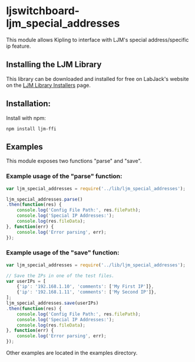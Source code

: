 # ljswitchboard-ljm_special_addresses
This module allows Kipling to interface with LJM's special address/specific ip feature.

## Installing the LJM Library
This library can be downloaded and installed for free on LabJack's website on the [LJM Library Installers](https://labjack.com/support/software/installers/ljm) page.

## Installation:
Install with npm:
```
npm install ljm-ffi
```

## Examples
This module exposes two functions "parse" and "save".

### Example usage of the "parse" function:
```javascript
var ljm_special_addresses = require('../lib/ljm_special_addresses');

ljm_special_addresses.parse()
.then(function(res) {
	console.log('Config File Path:', res.filePath);
	console.log('Special IP Addresses:');
	console.log(res.fileData);
}, function(err) {
	console.log('Error parsing', err);
});
```

### Example usage of the "save" function:
```javascript
var ljm_special_addresses = require('../lib/ljm_special_addresses');

// Save the IPs in one of the test files.
var userIPs = [
	{'ip': '192.168.1.10', 'comments': ['My First IP']},
	{'ip': '192.168.1.11', 'comments': ['My Second IP']},
];
ljm_special_addresses.save(userIPs)
.then(function(res) {
	console.log('Config File Path:', res.filePath);
	console.log('Special IP Addresses:');
	console.log(res.fileData);
}, function(err) {
	console.log('Error parsing', err);
});
```

Other examples are located in the examples directory.